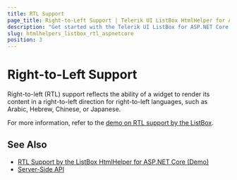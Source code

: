 ```yaml
---
title: RTL Support
page_title: Right-to-Left Support | Telerik UI ListBox HtmlHelper for ASP.NET Core
description: "Get started with the Telerik UI ListBox for ASP.NET Core and learn about the RTL supports it provides."
slug: htmlhelpers_listbox_rtl_aspnetcore
position: 3
---
```


# Right-to-Left Support

Right-to-left (RTL) support reflects the ability of a widget to render its content in a right-to-left direction for right-to-left languages, such as Arabic, Hebrew, Chinese, or Japanese.

For more information, refer to the [demo on RTL support by the ListBox](https://demos.telerik.com/aspnet-core/listbox/right-to-left-support).

## See Also

* [RTL Support by the ListBox HtmlHelper for ASP.NET Core (Demo)](https://demos.telerik.com/aspnet-core/listbox/right-to-left-support)
* [Server-Side API](/api/listbox)
